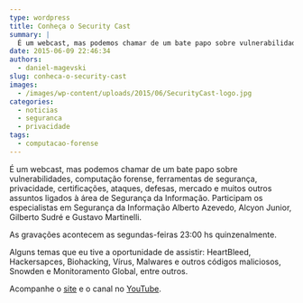 ```yaml
---
type: wordpress
title: Conheça o Security Cast
summary: |
  É um webcast, mas podemos chamar de um bate papo sobre vulnerabilidades, computação forense, ferramentas de segurança, privacidade, certificações, ataques, defesas, mercado e muitos outros assuntos ligados à área de Segurança da Informação. Participam os especialistas em Segurança da Informação Alberto Azevedo, Alcyon Junior, Gilberto Sudré e Gustavo Martinelli.
date: 2015-06-09 22:46:34
authors:
  - daniel-magevski
slug: conheca-o-security-cast
images:
  - /images/wp-content/uploads/2015/06/SecurityCast-logo.jpg
categories:
  - noticias
  - seguranca
  - privacidade
tags:
  - computacao-forense
---
```


É um webcast, mas podemos chamar de um bate papo sobre vulnerabilidades, computação forense, ferramentas de segurança, privacidade, certificações, ataques, defesas, mercado e muitos outros assuntos ligados à área de Segurança da Informação. Participam os especialistas em Segurança da Informação Alberto Azevedo, Alcyon Junior, Gilberto Sudré e Gustavo Martinelli.

As gravações acontecem as segundas-feiras 23:00 hs quinzenalmente.

Alguns temas que eu tive a oportunidade de assistir: HeartBleed, Hackersapces, Biohacking, Vírus, Malwares e outros códigos maliciosos, Snowden e Monitoramento Global, entre outros.

Acompanhe o <a href="http://securitycast.com.br/" target="_blank">site</a> e o canal no <a href="https://www.youtube.com/user/securitycast" target="_blank">YouTube</a>.
